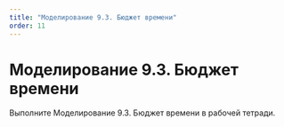 ```yaml
---
title: "Моделирование 9.3. Бюджет времени"
order: 11
---
```


# Моделирование 9.3. Бюджет времени

Выполните Моделирование 9.3. Бюджет времени в рабочей тетради.
